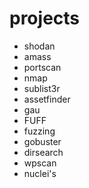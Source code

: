 # projects


- shodan
- amass
- portscan
- nmap
- sublist3r
- assetfinder
- gau
- FUFF
- fuzzing
- gobuster
- dirsearch
- wpscan
- nuclei's
